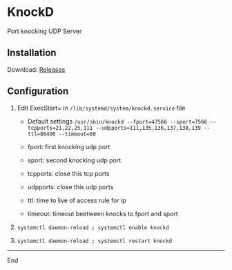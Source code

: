 # KnockD

Port knocking UDP Server

Installation
--------

Download: <a href="https://github.com/eltaline/knockd/releases">Releases</a>

Configuration
--------

1. Edit ExecStart= in ```/lib/systemd/system/knockd.service``` file

    - Default settings ```/usr/sbin/knockd --fport=47566 --sport=7566 --tcpports=21,22,25,111 --udpports=111,135,136,137,138,139 --ttl=86400 --timeout=60```

    - fport: first knocking udp port
    - sport: second knocking udp port
    - tcpports: close this tcp ports
    - udpports: close this udp ports
    - ttl: time to live of access rule for ip
    - timeout: timeout beetween knocks to fport and sport

2. ```systemctl daemon-reload ; systemctl enable knockd```
3. ```systemctl daemon-reload ; systemctl restart knockd```

--------
End
